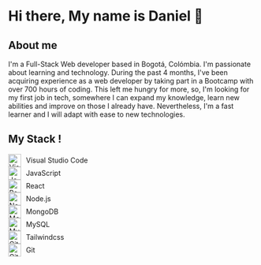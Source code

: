 # Hi there, My name is Daniel 👋


## About me


I'm a Full-Stack Web developer based in Bogotá,
Colómbia. I'm passionate about learning and technology. During the past 4
months, I've been acquiring experience as a web developer by taking part in
a Bootcamp with over 700 hours of coding. This left me hungry for more, so,
I'm looking for my first job in tech, somewhere I can expand my knowledge,
learn new abilities and improve on those I already have. Nevertheless, I'm a
fast learner and I will adapt with ease to new technologies.

## My Stack !

<div style="display: flex; align-items: center;">
  <img src="https://cdn.jsdelivr.net/gh/devicons/devicon/icons/vscode/vscode-original.svg" alt="Visual Studio Code" width="26px" style="padding-right: 10px;" />
  Visual Studio Code
</div>

<div style="display: flex; align-items: center;">
  <img src="https://cdn.jsdelivr.net/gh/devicons/devicon/icons/javascript/javascript-original.svg" alt="JavaScript" width="26px" style="padding-right: 10px;" />
  JavaScript
</div>

<div style="display: flex; align-items: center;">
  <img src="https://cdn.jsdelivr.net/gh/devicons/devicon/icons/react/react-original.svg" alt="React" width="26px" style="padding-right: 10px;" />
  React
</div>

<div style="display: flex; align-items: center;">
  <img src="https://cdn.jsdelivr.net/gh/devicons/devicon/icons/nodejs/nodejs-original.svg" alt="Node.js" width="26px" style="padding-right: 10px;" />
  Node.js
</div>

<div style="display: flex; align-items: center;">
  <img src="https://cdn.jsdelivr.net/gh/devicons/devicon/icons/mongodb/mongodb-original.svg" alt="MongoDB" width="26px" style="padding-right: 10px;" />
  MongoDB
</div>

<div style="display: flex; align-items: center;">
  <img src="https://cdn.jsdelivr.net/gh/devicons/devicon/icons/mysql/mysql-original.svg" alt="MySQL" width="26px" style="padding-right: 10px;" />
  MySQL
</div>
<div style="display: flex; align-items: center;">
  <img src="https://cdn.jsdelivr.net/gh/devicons/devicon/icons/tailwindcss/tailwindcss-original-wordmark.svg" alt="Git" width="26px" style="padding-right: 10px;" />
  Tailwindcss
</div>

<div style="display: flex; align-items: center;">
  <img src="https://cdn.jsdelivr.net/gh/devicons/devicon/icons/git/git-original.svg" alt="Git" width="26px" style="padding-right: 10px;" />
  Git
</div>

 




<!--
**dacmec/dacmec** is a ✨ _special_ ✨ repository because its `README.md` (this file) appears on your GitHub profile.

Here are some ideas to get you started:

- 🔭 I’m currently working on ...
- 🌱 I’m currently learning ...
- 👯 I’m looking to collaborate on ...
- 🤔 I’m looking for help with ...
- 💬 Ask me about ...
- 📫 How to reach me: ...
- 😄 Pronouns: ...
- ⚡ Fun fact: ...
-->
